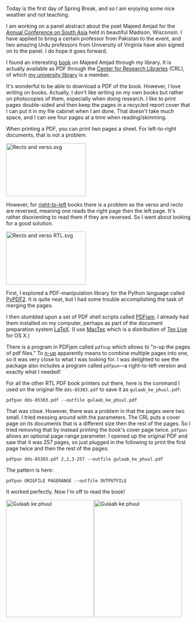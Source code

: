 <!--
.. title: Printing Right-To-Left PDF Books
.. slug: printing-right-to-left-pdf-books
.. date: 2015-03-09 14:43:50 UTC-04:00
.. tags: pdf,pdfpun,PDFjam,rtl,binders,majeed_amjad,CRL
.. category:
.. link:
.. description:
.. type: text
-->

Today is the first day of Spring Break, and so I am enjoying some nice weather and not teaching.

I am working on a panel abstract about the poet Majeed Amjad for the [Annual Conference on South Asia] held in beautiful Madison, Wisconsin.
I have applied to bring a certain professor from Pakistan to the event, and two amazing Urdu professors
from University of Virginia have also signed on to the panel. I do hope it goes forward.

I found an interesting  [book](http://catalog.crl.edu/record=b2874293~S1) on Majeed Amjad through my library. It is actually available as PDF through the
[Center for Research Libraries] (CRL), of which [my university library] is a member.

It's wonderful to be able to download a PDF of the book. However, I love writing on books.
Actually, I don't like writing on my own books but rather on photocopies of them, especially when doing research. I like to print pages double-sided and then keep the pages in a recycled report cover that I can put it in my file cabinet when I am done. That doesn't take much space, and I can see four pages at a time when reading/skimming.

When printing a PDF, you can print two pages a sheet. For left-to-right documents, that is not a problem.

<a href="http://en.wikipedia.org/wiki/Recto_and_verso"><img alt="Recto and verso.svg" src="http://upload.wikimedia.org/wikipedia/commons/7/7b/Recto_and_verso.svg" height="145" width="218"></a>

However, for [right-to-left](http://en.wikipedia.org/wiki/Right-to-left) books there is a problem as the verso and recto are reversed, meaning one reads the right page then the left page. It's rather disorienting to read them if they are reversed. So I went about looking for a good solution.

<a href="http://en.wikipedia.org/wiki/Recto_and_verso"><img alt="Recto and verso RTL.svg" src="http://upload.wikimedia.org/wikipedia/commons/f/fa/Recto_and_verso_RTL.svg" height="145" width="218"></a>


First, I explored a PDF-manipulation library for the Python language called [PyPDF2]. It is quite neat, but I had some
trouble accomplishing the task of merging the pages.

I then stumbled upon a set of PDF shell scripts called [PDFjam]. I already had them installed on my computer,
perhaps as part of the document preparation system [LaTeX](www.latex-project.org/). (I use [MacTex](https://tug.org/mactex/) which is a distribution of [Tex Live](https://www.tug.org/texlive/) for OS X.)

There is a program in PDFjam called ``pdfnup`` which allows to "n-up the pages of pdf files."
To [n-up](http://en.wikipedia.org/wiki/N-up) apparently means to combine multiple pages into one, so it was very close to what I was looking for. I was delighted to see the package also includes a program called ``pdfpun``—a right-to-left version and exactly what I needed!

For all the other RTL PDF book printers out there, here is the command I used on the original file `dds-85303.pdf` to save it as `gulaab_ke_phuul.pdf`:

```
pdfpun dds-85303.pdf --outfile gulaab_ke_phuul.pdf
```

That was close. However, there was a problem in that the pages were two small. I tried messing around with the
parameters. The CRL puts a cover page on its documents that is a different size then the rest of the pages. So I tried removing that by instead printing the book's cover page twice.  ``pdfpun`` allows an optional page-range parameter. I opened up the original PDF and saw that it was 257 pages, so just plugged in the following to print the first page twice and then the rest of the pages:

```
pdfpun dds-85303.pdf 2,2,3-257 --outfile gulaab_ke_phuul.pdf
```

The pattern is here:

```
pdfpun ORIGFILE PAGERANGE --outfile OUTPUTFILE
```

It worked perfectly. Now I'm off to read the book!

<a href="https://www.flickr.com/photos/129471681@N03/16581802309" title="Gulaab ke phuul by Sean Pue, on Flickr"><img src="https://farm8.staticflickr.com/7610/16581802309_a177566398_n.jpg" width="240" height="320" alt="Gulaab ke phuul"></a><a href="https://www.flickr.com/photos/129471681@N03/16742082536" title="Gulaab ke phuul by Sean Pue, on Flickr"><img src="https://farm9.staticflickr.com/8706/16742082536_b0c7c7ecde_n.jpg" width="240" height="320" alt="Gulaab ke phuul"></a>

[Annual Conference on South Asia]: http://southasiaconference.wisc.edu/
[PyPDF2]: https://github.com/mstamy2/PyPDF2
[Center for Research Libraries]: http://www.crl.edu/
[my university library]: http://lib.msu.edu
[PDFjam]: http://www2.warwick.ac.uk/fac/sci/statistics/staff/academic-research/firth/software/pdfjam/
